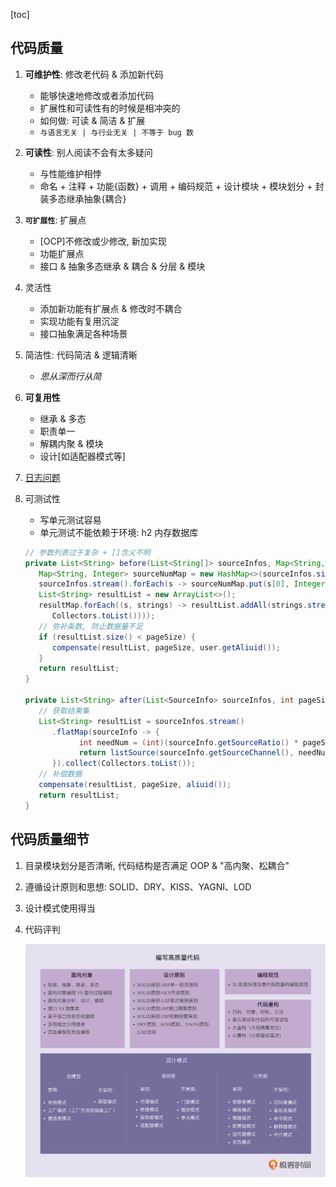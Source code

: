 [toc]

## 代码质量

1. **可维护性**: 修改老代码 & 添加新代码

   - 能够快速地修改或者添加代码
   - 扩展性和可读性有的时候是相冲突的
   - 如何做: 可读 & 简洁 & 扩展
   - `与语言无关 | 与行业无关 | 不等于 bug 数`

2. **可读性**: 别人阅读不会有太多疑问

   - 与性能维护相悖
   - 命名 + 注释 + 功能{函数} + 调用 + 编码规范 + 设计模块 + 模块划分 + 封装多态继承抽象{耦合}

3. **`可扩展性`**: 扩展点

   - [OCP]不修改或少修改, 新加实现
   - 功能扩展点
   - 接口 & 抽象多态继承 & 耦合 & 分层 & 模块

4. 灵活性

   - 添加新功能有扩展点 & 修改时不耦合
   - 实现功能有复用沉淀
   - 接口抽象满足各种场景

5. 简洁性: 代码简洁 & 逻辑清晰

   - _思从深而行从简_

6. **可复用性**

   - 继承 & 多态
   - 职责单一
   - 解耦内聚 & 模块
   - 设计[如适配器模式等]

7. [日志问题](https://www.yuque.com/u22083403/vglar3/ag8at662xs8sao0q)

8. 可测试性

   - 写单元测试容易
   - 单元测试不能依赖于环境: h2 内存数据库

   ```java
   // 参数列表过于复杂 + []含义不明
   private List<String> before(List<String[]> sourceInfos, Map<String, List<String>> resultMap, int pageSize, User user) {
      Map<String, Integer> sourceNumMap = new HashMap<>(sourceInfos.size());
      sourceInfos.stream().forEach(s -> sourceNumMap.put(s[0], Integer.parseInt(s[1]) * pageSize / 100));
      List<String> resultList = new ArrayList<>();
      resultMap.forEach((s, strings) -> resultList.addAll(strings.stream().limit(sourceNumMap.get(s)).collect(
         Collectors.toList())));
      // 弥补条数, 防止数据量不足
      if (resultList.size() < pageSize) {
         compensate(resultList, pageSize, user.getAliuid());
      }
      return resultList;
   }

   private List<String> after(List<SourceInfo> sourceInfos, int pageSize, String aliuid) {
      // 获取结果集
      List<String> resultList = sourceInfos.stream()
         .flatMap(sourceInfo -> {
               int needNum = (int)(sourceInfo.getSourceRatio() * pageSize / 100);
               return listSource(sourceInfo.getSourceChannel(), needNum, aliuid).stream();
         }).collect(Collectors.toList());
      // 补偿数据
      compensate(resultList, pageSize, aliuid());
      return resultList;
   }
   ```

## 代码质量细节

1. 目录模块划分是否清晰, 代码结构是否满足 OOP & "高内聚、松耦合"
2. 遵循设计原则和思想: SOLID、DRY、KISS、YAGNI、LOD
3. 设计模式使用得当
4. 代码评判

   ![avatar](/static/image/dp/design-guideline.png)
